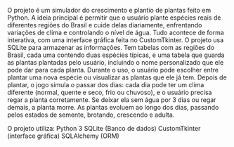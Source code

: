 O projeto é um simulador do crescimento e plantio de plantas feito em Python. A ideia principal é permitir que o usuário plante espécies reais de diferentes regiões do Brasil e cuide delas diariamente, enfrentando variações de clima e controlando o nível de água. Tudo acontece de forma interativa, com uma interface gráfica feita no CustomTkinter.
O projeto usa SQLite para armazenar as informações. Tem tabelas com as regiões do Brasil, cada uma contendo duas espécies típicas, e uma tabela que guarda as plantas plantadas pelo usuário, incluindo o nome personalizado que ele pode dar para cada planta.
Durante o uso, o usuário pode escolher entre plantar uma nova espécie ou visualizar as plantas que ele já tem. Depois de plantar, o jogo simula o passar dos dias: cada dia pode ter um clima diferente (normal, quente e seco, frio ou chuvoso), e o usuário precisa regar a planta corretamente. Se deixar ela sem água por 3 dias ou regar demais, a planta morre. As plantas evoluem ao longo dos dias, passando pelos estados de semente, brotando, crescendo e adulta.

O projeto utiliza:
Python 3
SQLite (Banco de dados)
CustomTkinter (interface gráfica)
SQLAlchemy (ORM)


